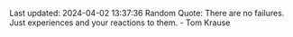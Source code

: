 Last updated: 2024-04-02 13:37:36
Random Quote: There are no failures. Just experiences and your reactions to them. - Tom Krause